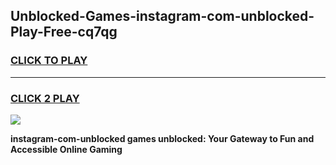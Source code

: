
## Unblocked-Games-instagram-com-unblocked-Play-Free-cq7qg
<h3>
<a href="https://premium76.site?title=instagram-com-unblocked&ref=21A">CLICK TO PLAY</a></h3>
<hr>

<h3>
<a href="https://premium76.site?title=instagram-com-unblocked&ref=21A">CLICK 2 PLAY</a>
  
</h3>

<a href="https://premium76.site?title=instagram-com-unblocked&ref=21A"><img src="https://clearcache.store/games.png"></a>


**instagram-com-unblocked games unblocked: Your Gateway to Fun and Accessible Online Gaming**
